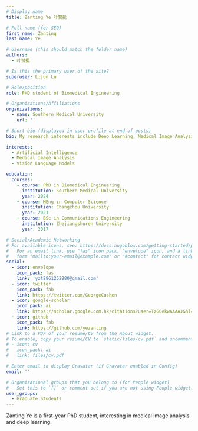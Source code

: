 ```yaml
---
# Display name
title: Zanting Ye 叶赞挺

# Full name (for SEO)
first_name: Zanting
last_name: Ye

# Username (this should match the folder name)
authors:
  - 叶赞挺

# Is this the primary user of the site?
superuser: Lijun Lu

# Role/position
role: PHD student of Biomedical Engineering

# Organizations/Affiliations
organizations:
  - name: Southern Medical University
    url: ''

# Short bio (displayed in user profile at end of posts)
bio: My research interests include Deep Learning, Medical Image Analysis and Vision Language Models.

interests:
  - Artificial Intelligence
  - Medical Image Analysis
  - Vision Language Models

education:
  courses:
    - course: PhD in Biomedical Engineering
      institution: Southern Medical University
      year: 2024
    - course: MEng in Computer Science 
      institution: Changzhou University
      year: 2021
    - course: BSc in Communications Engineering 
      institution: Zhejiangshuren University
      year: 2017

# Social/Academic Networking
# For available icons, see: https://docs.hugoblox.com/getting-started/page-builder/#icons
#   For an email link, use "fas" icon pack, "envelope" icon, and a link in the
#   form "mailto:your-email@example.com" or "#contact" for contact widget.
social:
  - icon: envelope
    icon_pack: fas
    link: 'yzt2861252880@gmail.com'
  - icon: twitter
    icon_pack: fab
    link: https://twitter.com/GeorgeCushen
  - icon: google-scholar
    icon_pack: ai
    link: https://scholar.google.com.hk/citations?user=TzG0ekwAAAAJ&hl=zh-CN&authuser=1
  - icon: github
    icon_pack: fab
    link: https://github.com/yezanting
# Link to a PDF of your resume/CV from the About widget.
# To enable, copy your resume/CV to `static/files/cv.pdf` and uncomment the lines below.
# - icon: cv
#   icon_pack: ai
#   link: files/cv.pdf

# Enter email to display Gravatar (if Gravatar enabled in Config)
email: ''

# Organizational groups that you belong to (for People widget)
#   Set this to `[]` or comment out if you are not using People widget.
user_groups:
  - Graduate Students
---
```


Zanting Ye is a first-year PhD student, interesting in medical image analysis and deep learning.
